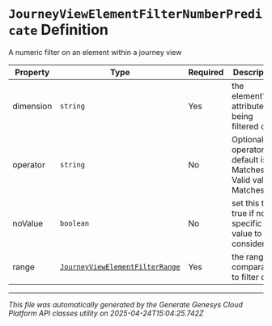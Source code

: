 # `JourneyViewElementFilterNumberPredicate` Definition

A numeric filter on an element within a journey view

| Property | Type | Required | Description |
|----------|------|----------|-------------|
| dimension | `string` | Yes | the element's attribute being filtered on |
| operator | `string` | No | Optional operator, default is Matches. Valid values: Matches |
| noValue | `boolean` | No | set this to true if no specific value to be considered |
| range | [`JourneyViewElementFilterRange`](journeyviewelementfilterrange-definition.md) | Yes | the range of comparators to filter on |

---

*This file was automatically generated by the Generate Genesys Cloud Platform API classes utility on 2025-04-24T15:04:25.742Z*